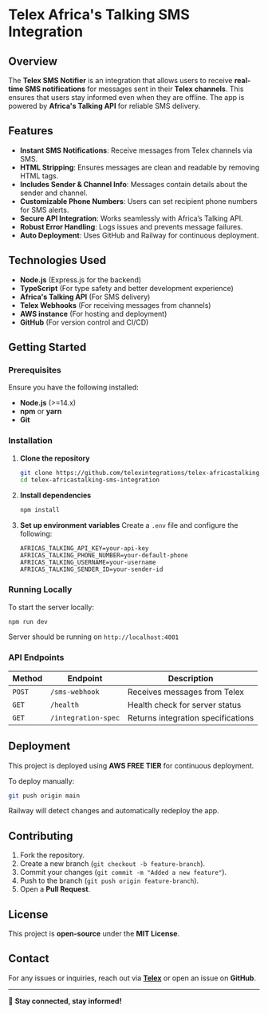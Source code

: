 # Telex Africa's Talking SMS Integration

## Overview
The **Telex SMS Notifier** is an integration that allows users to receive **real-time SMS notifications** for messages sent in their **Telex channels**. This ensures that users stay informed even when they are offline. The app is powered by **Africa's Talking API** for reliable SMS delivery.

## Features
- **Instant SMS Notifications**: Receive messages from Telex channels via SMS.
- **HTML Stripping**: Ensures messages are clean and readable by removing HTML tags.
- **Includes Sender & Channel Info**: Messages contain details about the sender and channel.
- **Customizable Phone Numbers**: Users can set recipient phone numbers for SMS alerts.
- **Secure API Integration**: Works seamlessly with Africa’s Talking API.
- **Robust Error Handling**: Logs issues and prevents message failures.
- **Auto Deployment**: Uses GitHub and Railway for continuous deployment.

## Technologies Used
- **Node.js** (Express.js for the backend)
- **TypeScript** (For type safety and better development experience)
- **Africa's Talking API** (For SMS delivery)
- **Telex Webhooks** (For receiving messages from channels)
- **AWS instance** (For hosting and deployment)
- **GitHub** (For version control and CI/CD)

## Getting Started
### Prerequisites
Ensure you have the following installed:
- **Node.js** (>=14.x)
- **npm** or **yarn**
- **Git**

### Installation
1. **Clone the repository**
   ```sh
   git clone https://github.com/telexintegrations/telex-africastalking-sms-integration.git
   cd telex-africastalking-sms-integration
   ```
2. **Install dependencies**
   ```sh
   npm install
   ```
3. **Set up environment variables**
   Create a `.env` file and configure the following:
   ```env
   AFRICAS_TALKING_API_KEY=your-api-key
   AFRICAS_TALKING_PHONE_NUMBER=your-default-phone
   AFRICAS_TALKING_USERNAME=your-username
   AFRICAS_TALKING_SENDER_ID=your-sender-id
   ```

### Running Locally
To start the server locally:
```sh
npm run dev
```
Server should be running on `http://localhost:4001`

### API Endpoints
| Method | Endpoint         | Description                           |
|--------|-----------------|---------------------------------------|
| `POST` | `/sms-webhook`  | Receives messages from Telex         |
| `GET`  | `/health`       | Health check for server status       |
| `GET`  | `/integration-spec` | Returns integration specifications |

## Deployment
This project is deployed using **AWS FREE TIER** for continuous deployment.

To deploy manually:
```sh
git push origin main
```
Railway will detect changes and automatically redeploy the app.

## Contributing
1. Fork the repository.
2. Create a new branch (`git checkout -b feature-branch`).
3. Commit your changes (`git commit -m "Added a new feature"`).
4. Push to the branch (`git push origin feature-branch`).
5. Open a **Pull Request**.

## License
This project is **open-source** under the **MIT License**.

## Contact
For any issues or inquiries, reach out via **[Telex](https://telex.im)** or open an issue on **GitHub**.

---
🚀 **Stay connected, stay informed!**

